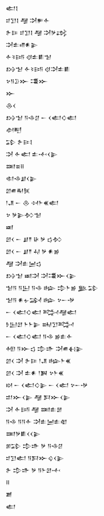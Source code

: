 <div class='block'>
<div class='line'>𒅗𒋙</div>
<div class='line'>𒄑𒋛𒋙 𒆷 𒋫𒊓𒅆</div>
<div class='line'>𒉿𒄿 𒄑𒋛𒋙 𒆷 𒋫𒃻𒃶</div>
<div class='line'>𒋫𒉺𒈛𒀭𒉌</div>
<div class='line'>𒅆𒂟𒅀 𒋼𒉺𒀾𒈠</div>
<div class='line'>𒋳𒈠 𒅆𒂟𒅀 𒋼𒋫𒉺𒀾</div>
<div class='line'>𒆳𒀀𒊒𒁍 𒃮𒁍</div>
<div class='line'>𒁍</div>
<div class='line'>𒁲𒌋</div>
<div class='line'>𒋳𒈠 𒀀𒈾𒆪 𒀸 𒌋𒅗𒄭𒅗</div>
<div class='line'>𒀠𒋃</div>
<div class='line'>𒁉 𒉿𒄿𒋙</div>
<div class='line'>𒋫 𒅆𒅗 𒉺𒋾𒌋𒉌</div>
<div class='line'>𒌅𒊺𒍝</div>
<div class='line'>𒊕𒈾𒋗𒌋𒉌</div>
<div class='line'>𒇻𒌑𒊑𒍮</div>
<div class='line'>𒁹𒂗 𒀸 𒊮 𒀴𒈨𒌍𒅗</div>
<div class='line'>𒆳 𒃻𒉌𒁴𒈠</div>
<div class='line'>𒀜</div>
<div class='line'>𒇻𒌋 𒀸 𒋗𒈫 𒄩 𒃻 𒌓𒁴</div>
<div class='line'>𒇻𒌋 𒀸 𒋗𒈫 𒄷 𒃻 𒀭𒂊</div>
<div class='line'>𒆷 𒋫𒉺𒅁𒌓</div>
<div class='line'>𒋳𒈠 𒀜𒋫 𒋫𒃮𒁍𒌋𒉌</div>
<div class='line'>𒈠𒀀 𒀀𒌨 𒀀𒈾 𒈗 𒄠𒈨𒂊 𒆥𒁉</div>
<div class='line'>𒈠𒀀 𒀭𒉡𒋆 𒈗 𒆳𒀸𒋩</div>
<div class='line'>𒀸 𒌋𒅗𒄭𒅗 𒅋𒆷𒅗</div>
<div class='line'>𒊩𒌨𒇻 𒈨𒈨𒉌 𒊻𒋛𒅋</div>
<div class='line'>𒀸 𒌋𒅗𒄭𒅗 𒀀𒈾 𒂊𒉺𒅆</div>
<div class='line'>𒅇 𒀀𒁍𒌓 𒄠𒈥 𒋫𒌑𒈬𒉌</div>
<div class='line'>𒇻𒌋 𒋫 𒉿𒄿 𒁹𒂗 𒈗𒈨𒌍</div>
<div class='line'>𒇻𒌋 𒋫 𒉺𒀭 𒁹𒀉 𒆳𒈨𒌍</div>
<div class='line'>𒊭 𒀸 𒌋𒅗𒄭𒉌 𒀸 𒌋𒅗 𒆳𒀸𒋩</div>
<div class='line'>𒄥𒁍𒌋𒉌 𒆷 𒁕𒁍𒌋𒉌</div>
<div class='line'>𒋫 𒅆𒅀 𒆷 𒌅𒉺𒇡</div>
<div class='line'>𒀀𒈾 𒀀𒀀𒅆 𒋫𒉺𒅁𒉺𒊏</div>
<div class='line'>𒌅𒃻𒀾𒌋𒌋𒉌</div>
<div class='line'>𒁳𒁉 𒄠𒈥 𒃻 𒀀𒈾𒆪</div>
<div class='line'>𒄑𒋛𒅗 𒀀𒁕𒁍𒌒𒌋𒉌</div>
<div class='line'>𒉿 𒄠𒈥 𒃻 𒀀𒈨𒇻𒋾</div>
<div class='line'>𒍝</div>
<div class='line'>𒋢</div>
<div class='line'>𒅗</div>
</div>